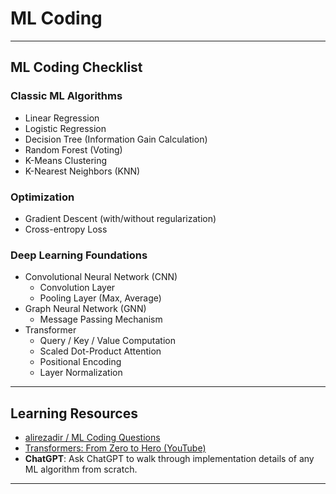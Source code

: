 # ML Coding

---

## ML Coding Checklist

### Classic ML Algorithms
- Linear Regression
- Logistic Regression
- Decision Tree (Information Gain Calculation)
- Random Forest (Voting)
- K-Means Clustering
- K-Nearest Neighbors (KNN)

### Optimization
- Gradient Descent (with/without regularization)
- Cross-entropy Loss

### Deep Learning Foundations
- Convolutional Neural Network (CNN)
  - Convolution Layer
  - Pooling Layer (Max, Average)
- Graph Neural Network (GNN)
  - Message Passing Mechanism
- Transformer
  - Query / Key / Value Computation
  - Scaled Dot-Product Attention
  - Positional Encoding
  - Layer Normalization


---

## Learning Resources

- [alirezadir / ML Coding Questions](https://github.com/alirezadir/Machine-Learning-Interviews/blob/main/src/MLC/ml-coding.md)  
- [Transformers: From Zero to Hero (YouTube)](https://www.youtube.com/watch?v=rPFkX5fJdRY)
- **ChatGPT**: Ask ChatGPT to walk through implementation details of any ML algorithm from scratch.

---


